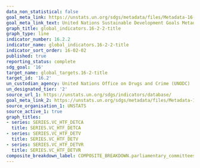 ```yaml
---
data_non_statistical: false
goal_meta_link: https://unstats.un.org/sdgs/metadata/files/Metadata-16-02-02.pdf
goal_meta_link_text: United Nations Sustainable Development Goals Metadata (pdf 1361kB)
graph_title: global_indicators.16-2-2-title
graph_type: line
indicator_number: 16.2.2
indicator_name: global_indicators.16-2-2-title
indicator_sort_order: 16-02-02
published: true
reporting_status: complete
sdg_goal: '16'
target_name: global_targets.16-2-title
target_id: '16.2'
un_custodian_agency: United Nations Office on Drugs and Crime (UNODC)
un_designated_tier: '2'
source_url_1: https://unstats.un.org/sdgs/indicators/database/
goal_meta_link_2: https://unstats.un.org/sdgs/metadata/files/Metadata-16-02-02.pdf
source_organisation_1: UNSTATS
source_active_1: true
graph_titles:
- series: SERIES.VC_HTF_DETCA
  title: SERIES.VC_HTF_DETCA
- series: SERIES.VC_HTF_DETV
  title: SERIES.VC_HTF_DETV
- series: SERIES.VC_HTF_DETVR
  title: SERIES.VC_HTF_DETVR
composite_breakdown_label: COMPOSITE_BREAKDOWN.parliamentary_committees
---
```


